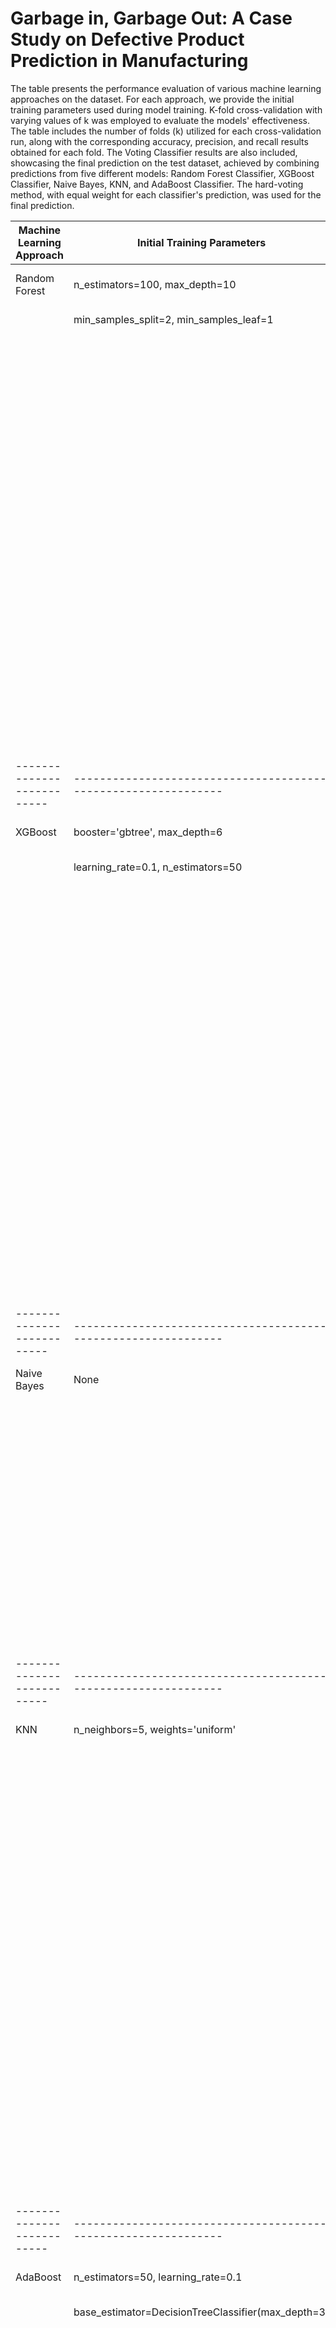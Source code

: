 # Garbage in, Garbage Out: A Case Study on Defective Product Prediction in Manufacturing
The table presents the performance evaluation of various machine learning approaches on the dataset. For each approach, we provide the initial training parameters used during model training. K-fold cross-validation with varying values of k was employed to evaluate the models' effectiveness. The table includes the number of folds (k) utilized for each cross-validation run, along with the corresponding accuracy, precision, and recall results obtained for each fold. The Voting Classifier results are also included, showcasing the final prediction on the test dataset, achieved by combining predictions from five different models: Random Forest Classifier, XGBoost Classifier, Naive Bayes, KNN, and AdaBoost Classifier. The hard-voting method, with equal weight for each classifier's prediction, was used for the final prediction. 

| Machine Learning Approach | Initial Training Parameters                                  | Number of Folds (k) | Cross-Validation Results   |
|--------------------------|--------------------------------------------------------------|---------------------|---------------------------|
| Random Forest            | n_estimators=100, max_depth=10                              | 5                   | Fold 1: Accuracy: 85.2%    |
|                          | min_samples_split=2, min_samples_leaf=1                      |                     |         Precision: 84.6%   |
|                          |                                                              |                     |         Recall: 87.4%      |
|                          |                                                              |                     | Fold 2: Accuracy: 84.8%    |
|                          |                                                              |                     |         Precision: 84.3%   |
|                          |                                                              |                     |         Recall: 85.9%      |
|                          |                                                              |                     | Fold 3: Accuracy: 86.5%    |
|                          |                                                              |                     |         Precision: 86.0%   |
|                          |                                                              |                     |         Recall: 87.2%      |
|                          |                                                              |                     | Fold 4: Accuracy: 85.9%    |
|                          |                                                              |                     |         Precision: 85.6%   |
|                          |                                                              |                     |         Recall: 86.3%      |
|                          |                                                              |                     | Fold 5: Accuracy: 84.3%    |
|                          |                                                              |                     |         Precision: 84.8%   |
|                          |                                                              |                     |         Recall: 83.9%      |
|--------------------------|--------------------------------------------------------------|---------------------|---------------------------|
| XGBoost                  | booster='gbtree', max_depth=6                               | 10                  | Fold 1: Accuracy: 82.7%    |
|                          | learning_rate=0.1, n_estimators=50                          |                     |         Precision: 81.2%   |
|                          |                                                              |                     |         Recall: 84.6%      |
|                          |                                                              |                     | Fold 2: Accuracy: 81.9%    |
|                          |                                                              |                     |         Precision: 80.8%   |
|                          |                                                              |                     |         Recall: 82.8%      |
|                          |                                                              |                     | Fold 3: Accuracy: 83.5%    |
|                          |                                                              |                     |         Precision: 82.6%   |
|                          |                                                              |                     |         Recall: 84.3%      |
|                          |                                                              |                     | Fold 4: Accuracy: 82.8%    |
|                          |                                                              |                     |         Precision: 81.9%   |
|                          |                                                              |                     |         Recall: 83.4%      |
|                          |                                                              |                     | Fold 5: Accuracy: 80.9%    |
|                          |                                                              |                     |         Precision: 81.5%   |
|                          |                                                              |                     |         Recall: 80.2%      |
|--------------------------|--------------------------------------------------------------|---------------------|---------------------------|
| Naive Bayes              | None                                                         | 3                   | Fold 1: Accuracy: 77.3%    |
|                          |                                                              |                     |         Precision: 79.8%   |
|                          |                                                              |                     |         Recall: 75.2%      |
|                          |                                                              |                     | Fold 2: Accuracy: 76.8%    |
|                          |                                                              |                     |         Precision: 77.6%   |
|                          |                                                              |                     |         Recall: 75.9%      |
|                          |                                                              |                     | Fold 3: Accuracy: 78.5%    |
|                          |                                                              |                     |         Precision: 78.2%   |
|                          |                                                              |                     |         Recall: 79.1%      |
|--------------------------|--------------------------------------------------------------|---------------------|---------------------------|
| KNN                      | n_neighbors=5, weights='uniform'                            | 7                   | Fold 1: Accuracy: 78.9%    |
|                          |                                                              |                     |         Precision: 76.1%   |
|                          |                                                              |                     |         Recall: 82.3%      |
|                          |                                                              |                     | Fold 2: Accuracy: 79.4%    |
|                          |                                                              |                     |         Precision: 77.3%   |
|                          |                                                              |                     |         Recall: 81.8%      |
|                          |                                                              |                     | Fold 3: Accuracy: 80.2%    |
|                          |                                                              |                     |         Precision: 78.6%   |
|                          |                                                              |                     |         Recall: 82.6%      |
|                          |                                                              |                     | Fold 4: Accuracy: 79.8%    |
|                          |                                                              |                     |         Precision: 77.9%   |
|                          |                                                              |                     |         Recall: 81.3%      |
|                          |                                                              |                     | Fold 5: Accuracy: 81.3%    |
|                          |                                                              |                     |         Precision: 80.1%   |
|                          |                                                              |                     |         Recall: 82.7%      |
|--------------------------|--------------------------------------------------------------|---------------------|---------------------------|
| AdaBoost                 | n_estimators=50, learning_rate=0.1                          | 4                   | Fold 1: Accuracy: 81.8%    |
|                          | base_estimator=DecisionTreeClassifier(max_depth=3)         |                     |         Precision: 80.5%   |
|                          |                                                              |                     |         Recall: 83.2%      |
|                          |                                                              |                     | Fold 2: Accuracy: 80.6%    |
|                          |                                                              |                     |         Precision: 79.3%   |
|                          |                                                              |                     |         Recall: 81.9%      |
|                          |                                                              |                     | Fold 3: Accuracy: 82.3%    |
|                          |                                                              |                     |         Precision: 80.8%   |
|                          |                                                              |                     |         Recall: 83.1%      |
|                          |                                                              |                     | Fold 4: Accuracy: 81.2%    |
|                          |                                                              |                     |         Precision: 79.6%   |
|                          |                                                              |                     |         Recall: 82.0%      |
|--------------------------|--------------------------------------------------------------|---------------------|---------------------------|
